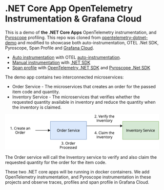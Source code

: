 # .NET Core App OpenTelemetry Instrumentation & Grafana Cloud

This is a demo of **the .NET Core Apps** OpenTelemetry instrumentation, and [Pyroscope](https://grafana.com/oss/pyroscope/) profiling. This repo was cloned from [opentelemetry-dotnet-demo](https://github.com/ksivamuthu/opentelemetry-dotnet-demo) and modified to showcase both auto-instrumentation, OTEL .Net SDK, Pyroscope, Span Profile and [Grafana Cloud](https://grafana.com/products/cloud/).

* [Auto instrumentation](https://github.com/adamquan/dotnet/tree/main/opentelemetry-dotnet-auto) with OTEL [auto-instrumentation](https://opentelemetry.io/docs/languages/net/automatic/).
* [Manual instrumentation](https://github.com/adamquan/dotnet/tree/main/opentelemetry-dotnet-grafana) with [.NET SDK](https://opentelemetry.io/docs/languages/net/automatic/custom/)
* [Span profile](https://github.com/adamquan/dotnet/tree/main/opentelemetry-dotnet-pyroscope) with [OpenTelemetry .NET SDK](https://opentelemetry.io/docs/languages/net/automatic/custom/) and [Pyroscope .Net SDK](https://grafana.com/docs/pyroscope/latest/configure-client/language-sdks/dotnet/)

The demo app contains two interconnected microservices:

* Order Service - The microservices that creates an order for the passed item code and quantity.
* Inventory Service - The microservices that verifies whether the requested quantity available in inventory and reduce the quantity when the inventory is claimed.

![architecture.png](https://github.com/adamquan/dotnet/blob/main/images/architecture.png)

The Order service will call the Inventory service to verify and also claim the requested quantity for the order for the item code.

These two .NET core apps will be running in docker containers. We add OpenTelemetry instrumentation, and Pyroscope instrumentation in these projects and observe traces, profiles and span profile in Grafana Cloud.